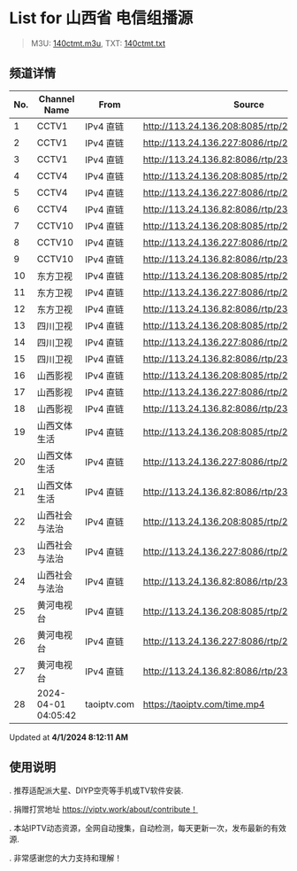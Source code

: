 # List for **山西省 电信组播源**

> M3U: [140ctmt.m3u](/140ctmt.m3u), TXT: [140ctmt.txt](/txt/140ctmt.txt)

## 频道详情

| No. | Channel Name | From | Source |
| --- | ------------ | ---- | ------ |
| 1 | CCTV1 | IPv4 直链 | <http://113.24.136.208:8085/rtp/239.1.1.7:8007> |
| 2 | CCTV1 | IPv4 直链 | <http://113.24.136.227:8086/rtp/239.1.1.7:8007> |
| 3 | CCTV1 | IPv4 直链 | <http://113.24.136.82:8086/rtp/239.1.1.7:8007> |
| 4 | CCTV4 | IPv4 直链 | <http://113.24.136.208:8085/rtp/239.1.1.10:8010> |
| 5 | CCTV4 | IPv4 直链 | <http://113.24.136.227:8086/rtp/239.1.1.10:8010> |
| 6 | CCTV4 | IPv4 直链 | <http://113.24.136.82:8086/rtp/239.1.1.10:8010> |
| 7 | CCTV10 | IPv4 直链 | <http://113.24.136.208:8085/rtp/239.1.1.17:8017> |
| 8 | CCTV10 | IPv4 直链 | <http://113.24.136.227:8086/rtp/239.1.1.17:8017> |
| 9 | CCTV10 | IPv4 直链 | <http://113.24.136.82:8086/rtp/239.1.1.17:8017> |
| 10 | 东方卫视 | IPv4 直链 | <http://113.24.136.208:8085/rtp/239.1.1.31:8031> |
| 11 | 东方卫视 | IPv4 直链 | <http://113.24.136.227:8086/rtp/239.1.1.31:8031> |
| 12 | 东方卫视 | IPv4 直链 | <http://113.24.136.82:8086/rtp/239.1.1.31:8031> |
| 13 | 四川卫视 | IPv4 直链 | <http://113.24.136.208:8085/rtp/239.1.1.29:8029> |
| 14 | 四川卫视 | IPv4 直链 | <http://113.24.136.227:8086/rtp/239.1.1.29:8029> |
| 15 | 四川卫视 | IPv4 直链 | <http://113.24.136.82:8086/rtp/239.1.1.29:8029> |
| 16 | 山西影视 | IPv4 直链 | <http://113.24.136.208:8085/rtp/239.1.1.4:8004> |
| 17 | 山西影视 | IPv4 直链 | <http://113.24.136.227:8086/rtp/239.1.1.4:8004> |
| 18 | 山西影视 | IPv4 直链 | <http://113.24.136.82:8086/rtp/239.1.1.4:8004> |
| 19 | 山西文体生活 | IPv4 直链 | <http://113.24.136.208:8085/rtp/239.1.1.6:8006> |
| 20 | 山西文体生活 | IPv4 直链 | <http://113.24.136.227:8086/rtp/239.1.1.6:8006> |
| 21 | 山西文体生活 | IPv4 直链 | <http://113.24.136.82:8086/rtp/239.1.1.6:8006> |
| 22 | 山西社会与法治 | IPv4 直链 | <http://113.24.136.208:8085/rtp/239.1.1.5:8005> |
| 23 | 山西社会与法治 | IPv4 直链 | <http://113.24.136.227:8086/rtp/239.1.1.5:8005> |
| 24 | 山西社会与法治 | IPv4 直链 | <http://113.24.136.82:8086/rtp/239.1.1.5:8005> |
| 25 | 黄河电视台 | IPv4 直链 | <http://113.24.136.208:8085/rtp/239.1.1.2:8002> |
| 26 | 黄河电视台 | IPv4 直链 | <http://113.24.136.227:8086/rtp/239.1.1.2:8002> |
| 27 | 黄河电视台 | IPv4 直链 | <http://113.24.136.82:8086/rtp/239.1.1.2:8002> |
| 28 | 2024-04-01 04:05:42 | taoiptv.com | <https://taoiptv.com/time.mp4> |

Updated at **4/1/2024 8:12:11 AM**

## 使用说明

. 推荐适配派大星、DIYP空壳等手机或TV软件安装.

. 捐赠打赏地址 https://viptv.work/about/contribute！

. 本站IPTV动态资源，全网自动搜集，自动检测，每天更新一次，发布最新的有效源.

. 非常感谢您的大力支持和理解！
